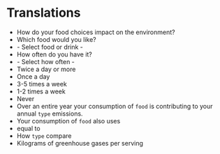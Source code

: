# Translations

- How do your food choices impact on the environment?
- Which food would you like?
- \- Select food or drink \-
- How often do you have it?
- \- Select how often \-
- Twice a day or more
- Once a day
- 3-5 times a week
- 1-2 times a week
- Never
- Over an entire year your consumption of `food` is contributing to your annual `type` emissions.
- Your consumption of `food` also uses
- equal to
- How `type` compare
- Kilograms of greenhouse gases per serving
